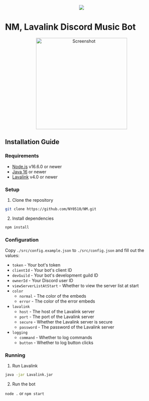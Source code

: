<center><a href="https://github.com/NY0510/NM-New"><img src="https://capsule-render.vercel.app/api?type=waving&color=gradient&height=200&section=header&text=NM%&fontSize=65&fontAlignY=35&animation=twinkling&fontColor=b8b8b8" /></a></center>

# NM, Lavalink Discord Music Bot

<p align="center">
  <a href="https://github.com/NY0510/NM-New">
    <img src="https://raw.githubusercontent.com/NY0510/NM-New/main/screenshots/demo.png" alt="Screenshot"  height="300">
  </a>

## Installation Guide

### Requirements

-   [Node.js](https://nodejs.org/) v16.6.0 or newer
-   [Java 16](https://adoptium.net/?variant=openjdk16&jvmVariant=hotspot) or newer
-   [Lavalink](https://github.com/freyacodes/Lavalink/releases/latest) v4.0 or newer

### Setup

1.  Clone the repository

```sh
git clone https://github.com/NY0510/NM.git
```

2.  Install dependencies

```sh
npm install
```

### Configuration

Copy `./src/config.example.json` to `./src/config.json` and fill out the values:

-   `token` - Your bot's token
-   `clientId` - Your bot's client ID
-   `devGuild` - Your bot's development guild ID
-   `ownerId` - Your Discord user ID
-   `viewServerListAtStart` - Whether to view the server list at start
-   `color`
    -   `normal` - The color of the embeds
    -   `error` - The color of the error embeds
-   `lavalink`
    -   `host` - The host of the Lavalink server
    -   `port` - The port of the Lavalink server
    -   `secure` - Whether the Lavalink server is secure
    -   `password` - The password of the Lavalink server
-   `logging`
    -   `command` - Whether to log commands
    -   `button` - Whether to log button clicks

### Running

1.  Run Lavalink

```sh
java -jar Lavalink.jar
```

2.  Run the bot

`node .` or `npm start`
